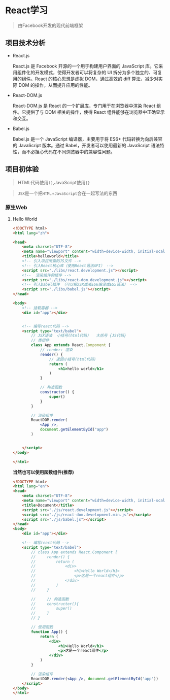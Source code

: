 # React学习

> 由Facebook开发的现代前端框架

## 项目技术分析

- React.js

	React.js 是 Facebook 开源的一个用于构建用户界面的 JavaScript 库。它采用组件化的开发模式，使得开发者可以将复杂的 UI 拆分为多个独立的、可复用的组件。React 的核心思想是虚拟 DOM，通过高效的 diff 算法，减少对实际 DOM 的操作，从而提升应用的性能。

- React-DOM.js

	React-DOM.js 是 React 的一个扩展库，专门用于在浏览器中渲染 React 组件。它提供了与 DOM 相关的操作，使得 React 组件能够在浏览器中正确显示和交互。

- Babel.js

	Babel.js 是一个 JavaScript 编译器，主要用于将 ES6+ 代码转换为向后兼容的 JavaScript 版本。通过 Babel，开发者可以使用最新的 JavaScript 语法特性，而不必担心代码在不同浏览器中的兼容性问题。

## 项目初体验

> HTML代码使用`()`,JavaScript使用`{}`

> `JSX`是一个把`HTML`+`JavaScript`合在一起写法的东西

### 原生Web

1. Hello World

	```html
	<!DOCTYPE html>
	<html lang="zh">
	
	<head>
	    <meta charset="UTF-8">
	    <meta name="viewport" content="width=device-width, initial-scale=1.0">
	    <title>helloworld</title>
	    <!-- 引入项目所需的JS文件 -->
	    <!-- 引入React核心库（使用React语法API） -->
	    <script src="./libs/react.development.js"></script>
	    <!--  渲染组件的插件 -->
	    <script src="./libs/react-dom.development.js"></script>
	    <!-- 引入babel插件 （可以把JSX或者ES6编译成ES5语法） -->
	    <script src="./libs/babel.js"></script>
	</head>
	
	<body>
	    <!-- 挂载容器 -->
	    <div id="app"></div>
	
	
	    <!-- 编写react代码 -->
	    <script type="text/babel">
	        // JSX语法  小括号(html代码)   大括号 {JS代码}
	        // 类组件
	        class App extends React.Component {
	            // render: 渲染
	            render() {
	                // 返回小括号(html代码)
	                return (
	                    <h1>hello world</h1>
	                )
	            }
	
	            // 构造函数
	            constructor() {
	                super()
	            }
	        }
	
	        // 渲染组件
	        ReactDOM.render(
	            <App />,
	            document.getElementById("app")
	        )
	
	
	    </script>
	</body>
	
	</html>
	```

	**当然也可以使用函数组件(推荐)**

	```html
	<!DOCTYPE html>
	<html lang="en">
	<head>
	    <meta charset="UTF-8">
	    <meta name="viewport" content="width=device-width, initial-scale=1.0">
	    <title>Document</title>
	    <script src="./js/react.development.js"></script>
	    <script src="./js/react-dom.development.min.js"></script>
	    <script src="./js/babel.js"></script>
	</head>
	<body>
	    <div id="app"></div>
	
	    <!-- 编写react代码 -->
	    <script type="text/babel">
	        // class App extends React.Component {
	        //     render() {
	        //         return (
	        //             <div>
	        //                 <h1>Hello World</h1>
	        //                 <p>这是一个react组件</p>
	        //             </div>
	        //         )
	        //     }
	
	        //     // 构造函数
	        //     constructor(){
	        //         super()
	        //     }
	        // }
	
	        // 使用函数
	        function App() {
	            return (
	                <div>
	                    <h1>Hello World</h1>
	                    <p>这是一个react组件</p>
	                </div>
	            )
	        }
	
	        // 渲染组件
	        ReactDOM.render(<App />, document.getElementById('app'))
	    </script>
	</body>
	</html>
	```

	